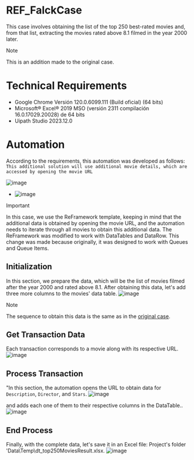 # REF_FalckCase
This case involves obtaining the list of the top 250 best-rated movies and, from that list, extracting the movies rated above 8.1 filmed in the year 2000 later. 
> [!NOTE]
> This is an addition made to the original case.

# Technical Requirements

- Google Chrome Versión 120.0.6099.111 (Build oficial) (64 bits)
- Microsoft® Excel® 2019 MSO (versión 2311 compilación 16.0.17029.20028) de 64 bits
- Uipath Studio 2023.12.0

# Automation
According to the requirements, this automation was developed as follows:
`This additional solution will use additional movie details, which are accessed by opening the movie URL`

![image](https://github.com/lithos13/REF_FalckCase/assets/68198144/350837ab-4fb9-4353-a791-97dd8b38274b)
 +  ![image](https://github.com/lithos13/REF_FalckCase/assets/68198144/328f2396-4303-467e-9643-74a859300e95)

> [!IMPORTANT]
>In this case, we use the ReFramework template, keeping in mind that the additional data is obtained by opening the movie URL, and the automation needs to iterate through all movies to obtain this additional data.
> The ReFramework was modified to work with DataTables and DataRow. This change was made because originally, it was designed to work with Queues and Queue Items.

## Initialization
In this section, we prepare the data, which will be the list of movies filmed after the year 2000 and rated above 8.1. After obtaining this data, let's add three more columns to the movies' data table.
![image](https://github.com/lithos13/REF_FalckCase/assets/68198144/dcbb3813-ed09-4084-bca5-7da6986d75e4)

> [!NOTE]
> The sequence to obtain this data is the same as in the [original case](https://github.com/lithos13/FalckCase/blob/main/README.md).


## Get Transaction Data
Each transaction corresponds to a movie along with its respective URL.
![image](https://github.com/lithos13/REF_FalckCase/assets/68198144/4688ffe6-e08f-4bca-815b-40e3dc0ba6ff)

## Process Transaction
"In this section, the automation opens the URL to obtain data for `Description`, `Director`, and `Stars`.
![image](https://github.com/lithos13/REF_FalckCase/assets/68198144/5bc9e2e0-dc92-467e-81f8-23a618f6eaea)

and adds each one of them to their respective columns in the DataTable..
![image](https://github.com/lithos13/REF_FalckCase/assets/68198144/ad8afe23-1166-41c7-b709-45d35327a296)



## End Process
Finally, with the complete data, let's save it in an Excel file: Project's folder 'Data\Temp\dt_top250MoviesResult.xlsx.
![image](https://github.com/lithos13/REF_FalckCase/assets/68198144/97a0d8ae-3c22-4799-8e9b-a895f452cf79)

